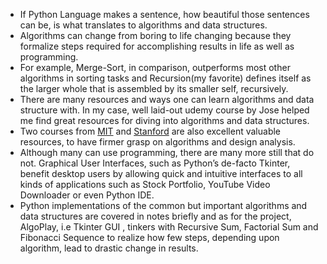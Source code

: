 - If Python Language makes a sentence, how beautiful those sentences can be, is what translates to algorithms and data structures.
- Algorithms can change from boring to life changing because they formalize steps required for accomplishing results in life as well as programming.
- For example, Merge-Sort, in comparison, outperforms most other algorithms in sorting tasks and Recursion(my favorite) defines itself as the larger whole that is assembled by its smaller self, recursively.
- There are many resources and ways one can learn algorithms and data structure with. In my case, well laid-out udemy course by Jose helped me find great resources for diving into algorithms and data structures.
- Two courses from [MIT](https://ocw.mit.edu/courses/electrical-engineering-and-computer-science/6-006-introduction-to-algorithms-fall-2011/) and [Stanford](https://online.stanford.edu/lagunita-learning-platform) are also excellent valuable resources, to have firmer grasp on algorithms and design analysis.
- Although many can use programming, there are many more still that do not. Graphical User Interfaces, such as Python’s de-facto Tkinter, benefit desktop users by allowing quick and intuitive interfaces to all kinds of applications such as Stock Portfolio, YouTube Video Downloader or even Python IDE.
- Python implementations of the common but important algorithms and data structures are covered in notes briefly and as for the project, AlgoPlay, i.e Tkinter GUI , tinkers with Recursive Sum, Factorial Sum and Fibonacci Sequence to realize how few steps, depending upon algorithm, lead to drastic change in results.
